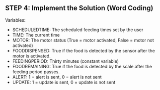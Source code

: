 ## STEP 4: Implement the Solution (Word Coding)
Variables:
- SCHEDULEDTIME: The scheduled feeding times set by the user
- TIME: The current time
- MOTOR: The motor status (True = motor activated, False = motor not activated)
- FOODDISPENSED: True if the food is detected by the sensor after the motor is activated.
- FEEDINGPERIOD: Thirty minutes (constant variable)
- FOODREMAINING: True if the food is detected by the scale after the feeding period passes.
- ALERT: 1 = alert is sent, 0 = alert is not sent
- UPDATE: 1 = update is sent, 0 = update is not sent

